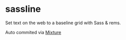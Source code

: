 # sassline

Set text on the web to a baseline grid with Sass & rems.

Auto commited via [Mixture](http://mixture.io)